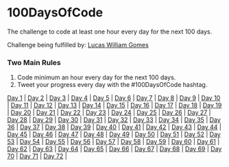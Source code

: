 # 100DaysOfCode
The challenge to code at least one hour every day for the next 100 days.

Challenge being fulfilled by: [Lucas William Gomes](https://twitter.com/lucz_william)

### Two Main Rules
1.  Code minimum an hour every day for the next 100 days.
2.  Tweet your progress every day with the #100DaysOfCode hashtag.

[Day 1](https://twitter.com/lucz_william/status/1357179442536337408) |
[Day 2](https://twitter.com/lucz_william/status/1357517047413014529) |
[Day 3](https://twitter.com/lucz_william/status/1357936766481752064) |
[Day 4](https://twitter.com/lucz_william/status/1358213991022100480) |
[Day 5](https://twitter.com/lucz_william/status/1358543411213697033) |
[Day 6](https://twitter.com/lucz_william/status/1359133161377189896) |
[Day 7](https://twitter.com/lucz_william/status/1359348528108232704) |
[Day 8](https://twitter.com/lucz_william/status/1359689300439351299) |
[Day 9](https://twitter.com/lucz_william/status/1360081779038765056) |
[Day 10](https://twitter.com/lucz_william/status/1360413314833088514) |
[Day 11](https://twitter.com/lucz_william/status/1360769764180787201) |
[Day 12](https://twitter.com/lucz_william/status/1361141871167344644) | 
[Day 13](https://twitter.com/lucz_william/status/1361509074400083969) |
[Day 14](https://twitter.com/lucz_william/status/1361509074400083969) |
[Day 15](https://twitter.com/lucz_william/status/1362447714915606528) |
[Day 16](https://twitter.com/lucz_william/status/1362600390408167425) |
[Day 17](https://twitter.com/lucz_william/status/1362994863789203456) |
[Day 18](https://twitter.com/lucz_william/status/1363362424200581120) |
[Day 19](https://twitter.com/lucz_william/status/1363842915743711236) |
[Day 20](https://twitter.com/lucz_william/status/1364051025628454916) |
[Day 21](https://twitter.com/lucz_william/status/1364462372191109120) |
[Day 22](https://twitter.com/lucz_william/status/1364896125472415752) |
[Day 23](https://twitter.com/lucz_william/status/1365135465872056320) |
[Day 24](https://twitter.com/lucz_william/status/1365512564600418304) |
[Day 25](https://twitter.com/lucz_william/status/1365819284388270081) |
[Day 26](https://twitter.com/lucz_william/status/1366362416515346432) |
[Day 27](https://twitter.com/lucz_william/status/1366572390092840961) |
[Day 28](https://twitter.com/lucz_william/status/1367076205170724865) |
[Day 29](https://twitter.com/lucz_william/status/1367424117851496449) |
[Day 30](https://twitter.com/lucz_william/status/1367658710261239809) |
[Day 31](https://twitter.com/lucz_william/status/1368037571859779584) |
[Day 32](https://twitter.com/lucz_william/status/1368439127822196737) |
[Day 33](https://twitter.com/lucz_william/status/1368900197938569220) |
[Day 34](https://twitter.com/lucz_william/status/1369110710240821251) |
[Day 35](https://twitter.com/lucz_william/status/1369491169558822921) |
[Day 36](https://twitter.com/lucz_william/status/1369992619347021824) |
[Day 37](https://twitter.com/lucz_william/status/1370204988715237380) |
[Day 38](https://twitter.com/lucz_william/status/1371089242416410628) |
[Day 39](https://twitter.com/lucz_william/status/1370778307235618820) |
[Day 40](https://twitter.com/lucz_william/status/1371248827173339140) |
[Day 41](https://twitter.com/lucz_william/status/1371974198759976961) |
[Day 42](https://twitter.com/lucz_william/status/1372032542912708610) |
[Day 43](https://twitter.com/lucz_william/status/1372389173022371840) |
[Day 44](https://twitter.com/lucz_william/status/1372916505860579328) |
[Day 45](https://twitter.com/lucz_william/status/1373333592424787974) |
[Day 46](https://twitter.com/lucz_william/status/1373672787370475521) |
[Day 47](https://twitter.com/lucz_william/status/1373808132133154833) |
[Day 48](https://twitter.com/lucz_william/status/1374202180220162052) |
[Day 49](https://twitter.com/lucz_william/status/1374547064521121797) |
[Day 50](https://twitter.com/lucz_william/status/1375057376676618243) |
[Day 51](https://twitter.com/lucz_william/status/1375296644938297349) |
[Day 52](https://twitter.com/lucz_william/status/1375927150784700417) |
[Day 53](https://twitter.com/lucz_william/status/1376058237301239808) |
[Day 54](https://twitter.com/lucz_william/status/1376383635654389762) |
[Day 55](https://twitter.com/lucz_william/status/1376925909639380992) |
[Day 56](https://twitter.com/lucz_william/status/1377107686815277061) |
[Day 57](https://twitter.com/lucz_william/status/1377854379286540289) |
[Day 58](https://twitter.com/lucz_william/status/1378362748539637762) |
[Day 59](https://twitter.com/lucz_william/status/1378741121187209221) |
[Day 60](https://twitter.com/lucz_william/status/1378908566841614337) |
[Day 61](https://twitter.com/lucz_william/status/1379255628124856322) |
[Day 62](https://twitter.com/lucz_william/status/1379852335334236166) |
[Day 63](https://twitter.com/lucz_william/status/1380233877101424646) |
[Day 64](https://twitter.com/lucz_william/status/1380727790526468096) |
[Day 65](https://twitter.com/lucz_william/status/1380729165465460737) |
[Day 66](https://twitter.com/lucz_william/status/1381130911257878530) |
[Day 67](https://twitter.com/lucz_william/status/1381711726069084162) |
[Day 68](https://twitter.com/lucz_william/status/1381807967046094852) |
[Day 69](https://twitter.com/lucz_william/status/1382166639077122048) |
[Day 70](https://twitter.com/lucz_william/status/1382523252828946433) |
[Day 71](https://twitter.com/lucz_william/status/1383428530655010818) |
[Day 72](https://twitter.com/lucz_william/status/1383430207214817281) |
